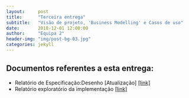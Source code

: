 ```yaml
---
layout:     post
title:      "Terceira entrega"
subtitle:   "Visão de projeto, 'Business Modelling' e Casos de uso"
date:       2018-12-01 12:00:00
author:     "Equipa 2"
header-img: "img/post-bg-03.jpg"
categories: jekyll
---
```


<p> <h2><b>Documentos referentes a esta entrega:</b> </h2>
<ul>
  <li> Relatório de Especificação:Desenho [Atualização] <a href="https://drive.google.com/file/d/1e4V_YObez3dQn06z0t2R1ijryw_6yexi/view?usp=sharing
">[link]</a></li>
  <li> Relatório exploratório da implementação <a href="https://drive.google.com/file/d/1GJ3jStHpOkVux2A-wjw4rBCzwzmoq0K3/view?usp=sharing">[link]</a></li>
</ul>
 
 
